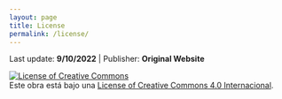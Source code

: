```yaml
---
layout: page
title: License
permalink: /license/
---
```




Last update: **9/10/2022** | Publisher: **Original Website**

<a rel="license" href="http://creativecommons.org/licenses/by/4.0/"><img alt="License of Creative Commons" style="border-width:0" src="https://i.creativecommons.org/l/by/4.0/88x31.png" /></a><br />Este obra está bajo una <a rel="license" href="http://creativecommons.org/licenses/by/4.0/">License of Creative Commons 4.0 Internacional</a>.
